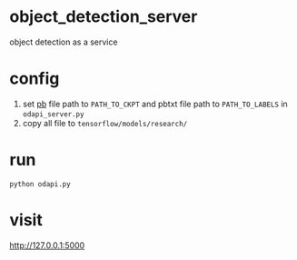 # object_detection_server
object detection as a service



# config
1. set <a href='https://github.com/tensorflow/models/blob/master/research/object_detection/g3doc/exporting_models.md' target='_blan' >pb</a> file path to ```PATH_TO_CKPT``` and pbtxt file path to ```PATH_TO_LABELS``` in ```odapi_server.py```
2. copy all file to ```tensorflow/models/research/```
 
 
# run 
```
python odapi.py
```


# visit
http://127.0.0.1:5000
